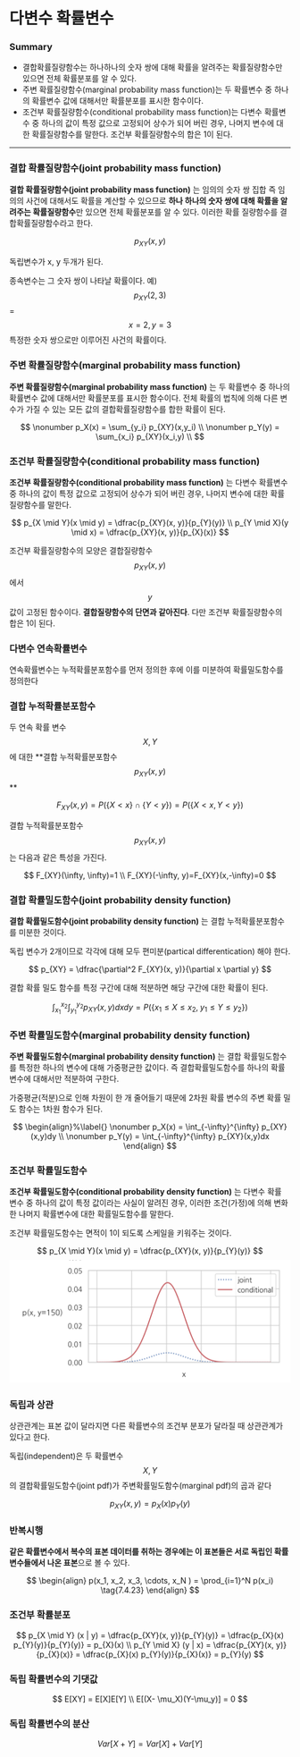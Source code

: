 <script> MathJax.Hub.Queue(["Typeset",MathJax.Hub]); </script>

# 다변수 확률변수

### Summary

- 결합확률질량함수는 하나하나의 숫자 쌍에 대해 확률을 알려주는 확률질량함수만 있으면 전체 확률분포를 알 수 있다.
- 주변 확률질량함수(marginal probability mass function)는 두 확률변수 중 하나의 확률변수 값에 대해서만 확률분포를 표시한 함수이다.
- 조건부 확률질량함수(conditional probability mass function)는 다변수 확률변수 중 하나의 값이 특정 값으로 고정되어 상수가 되어 버린 경우, 나머지 변수에 대한 확률질량함수를 말한다. 조건부 확률질량함수의 합은 1이 된다.  

_________

### 결합 확률질량함수(joint probability mass function)

**결합 확률질량함수(joint probability mass function)** 는 임의의 숫자 쌍 집합 즉 임의의 사건에 대해서도 확률을 계산할 수 있으므로 **하나 하나의 숫자 쌍에 대해 확률을 알려주는 확률질량함수**만 있으면 전체 확률분포를 알 수 있다. 이러한 확률 질량함수를 결합확률질량함수라고 한다. 

$$
p_{XY}(x, y)
$$

독립변수가 x, y 두개가 된다. 

종속변수는 그 숫자 쌍이 나타날 확률이다. 예) $$p_{XY}(2, 3)$$ = $${x=2, y=3}$$ 특정한 숫자 쌍으로만 이루어진 사건의 확률이다.

### 주변 확률질량함수(marginal probability mass function)

**주변 확률질량함수(marginal probability mass function)** 는 두 확률변수 중 하나의 확률변수 값에 대해서만 확률분포를 표시한 함수이다. 전체 확률의 법칙에 의해 다른 변수가 가질 수 있는 모든 값의 결합확률질량함수를 합한 확률이 된다.

$$
\nonumber  p_X(x) = \sum_{y_i} p_{XY}(x,y_i) \\
\nonumber  p_Y(y) = \sum_{x_i} p_{XY}(x_i,y) \\
$$

### 조건부 확률질량함수(conditional probability mass function)

**조건부 확률질량함수(conditional probability mass function)** 는 다변수 확률변수 중 하나의 값이 특정 값으로 고정되어 상수가 되어 버린 경우, 나머지 변수에 대한 확률질량함수를 말한다.

$$
p_{X \mid Y}(x \mid y) = \dfrac{p_{XY}(x, y)}{p_{Y}(y)} \\
p_{Y \mid X}(y \mid x) = \dfrac{p_{XY}(x, y)}{p_{X}(x)}
$$

조건부 확률질량함수의 모양은 결합질량함수 $$p_{XY}(x, y)$$ 에서 $$y$$ 값이 고정된 함수이다. **결합질량함수의 단면과 같아진다**. 다만 조건부 확률질량함수의 합은 1이 된다.  

### 다변수 연속확률변수

연속확률변수는 누적확률분포함수를 먼저 정의한 후에 이를 미분하여 확률밀도함수를 정의한다

### 결합 누적확률분포함수

두 연속 확률 변수 $$X, Y$$ 에 대한 **결합 누적확률분포함수 $$p_{XY}(x, y)$$ **

$$
F_{XY}(x, y) = P(\{ X < x \} \cap \{ Y < y \}) = P(\{X < x, Y < y\})
$$

결합 누적확률분포함수 $$p_{XY}(x, y)$$ 는 다음과 같은 특성을 가진다.

$$
F_{XY}(\infty, \infty)=1 \\
F_{XY}(-\infty, y)=F_{XY}(x,-\infty)=0
$$

### 결합 확률밀도함수(joint probability density function)

**결합 확률밀도함수(joint probability density function)** 는 결합 누적확률분포함수를 미분한 것이다.

독립 변수가 2개이므로 각각에 대해 모두 편미분(partical differentication) 해야 한다.

$$
p_{XY} = \dfrac{\partial^2 F_{XY}(x, y)}{\partial x \partial y}
$$

결합 확률 밀도 함수를 특정 구간에 대해 적분하면 해당 구간에 대한 확률이 된다.

$$
\int_{x_1}^{x_2} \int_{y_1}^{y_2} p_{XY}(x,y)dxdy = P\big(\{ x_1 \leq X \leq x_2, \; y_1 \leq Y \leq y_2 \}\big)
$$

### 주변 확률밀도함수(marginal probability density function)

**주변 확률밀도함수(marginal probability density function)** 는 결합 확률밀도함수를 특정한 하나의 변수에 대해 가중평균한 값이다. 즉 결합확률밀도함수를 하나의 확률변수에 대해서만 적분하여 구한다. 

가중평균(적분)으로 인해 차원이 한 개 줄어들기 때문에 2차원 확률 변수의 주변 확률 밀도 함수는 1차원 함수가 된다.

$$
\begin{align}%\label{}
\nonumber  p_X(x) = \int_{-\infty}^{\infty} p_{XY}(x,y)dy \\
\nonumber  p_Y(y) = \int_{-\infty}^{\infty} p_{XY}(x,y)dx
\end{align} 
$$

### 조건부 확률밀도함수

**조건부 확률밀도함수(conditional probability density function)** 는 다변수 확률 변수 중 하나의 값이 특정 값이라는 사실이 알려진 경우, 이러한 조건(가정)에 의해 변화한 나머지 확률변수에 대한 확률밀도함수를 말한다.

조건부 확률밀도함수는 면적이 1이 되도록 스케일을 키워주는 것이다.

$$
p_{X \mid Y}(x \mid y) = \dfrac{p_{XY}(x, y)}{p_{Y}(y)}
$$
![image-20190528130630639](../../../resource/img/image-20190528130630639.png)

### 독립과 상관

상관관계는 표본 값이 달라지면 다른 확률변수의 조건부 분포가 달라질 때 상관관계가 있다고 한다.

독립(independent)은 두 확률변수 $$X , Y$$ 의 결합확률밀도함수(joint pdf)가 주변확률밀도함수(marginal pdf)의 곱과 같다

$$
p_{XY}(x, y) = p_X(x)p_Y(y)
$$

### 반복시행

**같은 확률변수에서 복수의 표본 데이터를 취하는 경우에는 이 표본들은 서로 독립인 확률변수들에서 나온 표본**으로 볼 수 있다.

$$
\begin{align}
p(x_1, x_2, x_3, \cdots, x_N ) = \prod_{i=1}^N p(x_i)
\tag{7.4.23}
\end{align}
$$

### 조건부 확률분포

$$
p_{X \mid Y} (x | y) = \dfrac{p_{XY}(x, y)}{p_{Y}(y)} = \dfrac{p_{X}(x) p_{Y}(y)}{p_{Y}(y)} = p_{X}(x) \\
p_{Y \mid X} (y | x) = \dfrac{p_{XY}(x, y)}{p_{X}(x)} = \dfrac{p_{X}(x) p_{Y}(y)}{p_{X}(x)} = p_{Y}(y)
$$

### 독립 확률변수의 기댓값

$$
E[XY] = E[X]E[Y] \\
E[(X- \mu_X)(Y-\mu_y)] = 0
$$

### 독립 확률변수의 분산

$$
Var[X + Y] = Var[X] + Var[Y]
$$

